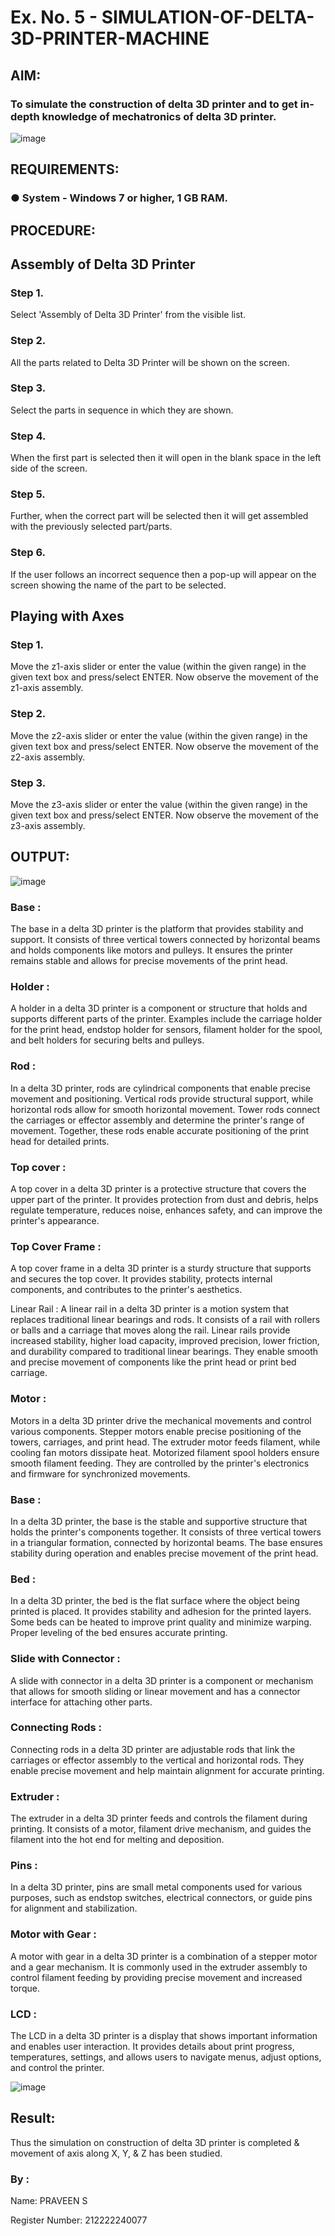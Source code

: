 # Ex. No. 5 - SIMULATION-OF-DELTA-3D-PRINTER-MACHINE


## AIM:
### To simulate the construction of delta 3D printer and to get in-depth knowledge of mechatronics of delta 3D printer.

![image](https://github.com/Sellakumar1987/Ex.-No.-5---SIMULATION-OF-DELTA-3D-PRINTER-MACHINE/assets/113594316/c784471e-098f-456d-9c1b-e9f0ce56cc9b)

## REQUIREMENTS:
### ●	System - Windows 7 or higher, 1 GB RAM.

## PROCEDURE:

## Assembly of Delta 3D Printer

### Step 1.
Select 'Assembly of Delta 3D Printer' from the visible list.
### Step 2.
All the parts related to Delta 3D Printer will be shown on the screen.
### Step 3.
Select the parts in sequence in which they are shown.
### Step 4.
When the first part is selected then it will open in the blank space in the left side of the screen.
### Step 5.
Further, when the correct part will be selected then it will get assembled with the previously selected part/parts.
### Step 6.
If the user follows an incorrect sequence then a pop-up will appear on the screen showing the name of the part to be selected.

## Playing with Axes
### Step 1.
Move the z1-axis slider or enter the value (within the given range) in the given text box and press/select ENTER. Now observe the movement of the z1-axis assembly.
### Step 2.
Move the z2-axis slider or enter the value (within the given range) in the given text box and press/select ENTER. Now observe the movement of the z2-axis assembly.
### Step 3.
Move the z3-axis slider or enter the value (within the given range) in the given text box and press/select ENTER. Now observe the movement of the z3-axis assembly.

## OUTPUT:

![image](https://github.com/PSriVarshan/Ex.-No.-5---SIMULATION-OF-DELTA-3D-PRINTER-MACHINE/assets/114944059/3abcfffe-1825-455a-ba8c-3e9a77c6ccec)

### Base :
The base in a delta 3D printer is the platform that provides stability and support. It consists of three vertical towers connected by horizontal beams and holds components like motors and pulleys. It ensures the printer remains stable and allows for precise movements of the print head.

### Holder :
A holder in a delta 3D printer is a component or structure that holds and supports different parts of the printer. Examples include the carriage holder for the print head, endstop holder for sensors, filament holder for the spool, and belt holders for securing belts and pulleys.

### Rod :
In a delta 3D printer, rods are cylindrical components that enable precise movement and positioning. Vertical rods provide structural support, while horizontal rods allow for smooth horizontal movement. Tower rods connect the carriages or effector assembly and determine the printer's range of movement. Together, these rods enable accurate positioning of the print head for detailed prints.

### Top cover :
A top cover in a delta 3D printer is a protective structure that covers the upper part of the printer. It provides protection from dust and debris, helps regulate temperature, reduces noise, enhances safety, and can improve the printer's appearance.

### Top Cover Frame :
A top cover frame in a delta 3D printer is a sturdy structure that supports and secures the top cover. It provides stability, protects internal components, and contributes to the printer's aesthetics.

Linear Rail :
A linear rail in a delta 3D printer is a motion system that replaces traditional linear bearings and rods. It consists of a rail with rollers or balls and a carriage that moves along the rail. Linear rails provide increased stability, higher load capacity, improved precision, lower friction, and durability compared to traditional linear bearings. They enable smooth and precise movement of components like the print head or print bed carriage.

### Motor :
Motors in a delta 3D printer drive the mechanical movements and control various components. Stepper motors enable precise positioning of the towers, carriages, and print head. The extruder motor feeds filament, while cooling fan motors dissipate heat. Motorized filament spool holders ensure smooth filament feeding. They are controlled by the printer's electronics and firmware for synchronized movements.

### Base :
In a delta 3D printer, the base is the stable and supportive structure that holds the printer's components together. It consists of three vertical towers in a triangular formation, connected by horizontal beams. The base ensures stability during operation and enables precise movement of the print head.

### Bed :
In a delta 3D printer, the bed is the flat surface where the object being printed is placed. It provides stability and adhesion for the printed layers. Some beds can be heated to improve print quality and minimize warping. Proper leveling of the bed ensures accurate printing.

### Slide with Connector :
A slide with connector in a delta 3D printer is a component or mechanism that allows for smooth sliding or linear movement and has a connector interface for attaching other parts.

### Connecting Rods :
Connecting rods in a delta 3D printer are adjustable rods that link the carriages or effector assembly to the vertical and horizontal rods. They enable precise movement and help maintain alignment for accurate printing.

### Extruder :
The extruder in a delta 3D printer feeds and controls the filament during printing. It consists of a motor, filament drive mechanism, and guides the filament into the hot end for melting and deposition.

### Pins :
In a delta 3D printer, pins are small metal components used for various purposes, such as endstop switches, electrical connectors, or guide pins for alignment and stabilization.

### Motor with Gear :
A motor with gear in a delta 3D printer is a combination of a stepper motor and a gear mechanism. It is commonly used in the extruder assembly to control filament feeding by providing precise movement and increased torque.

### LCD :
The LCD in a delta 3D printer is a display that shows important information and enables user interaction. It provides details about print progress, temperatures, settings, and allows users to navigate menus, adjust options, and control the printer.

![image](https://github.com/Sellakumar1987/Ex.-No.-5---SIMULATION-OF-DELTA-3D-PRINTER-MACHINE/assets/113594316/1f3e6b6d-0724-41dc-b7d2-15516060d066)

## Result: 
Thus the simulation on construction of delta 3D printer is completed & movement of axis along X, Y, & Z has been studied.

### By :
Name: PRAVEEN S

Register Number: 212222240077
